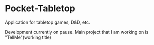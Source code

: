 # Pocket-Tabletop
Application for tabletop games, D&amp;D, etc.

Development currently on pause. Main project that I am working on is "TellMe"(working title)
